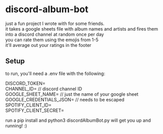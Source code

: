# discord-album-bot
just a fun project I wrote with for some friends.<br />
it takes a google sheets file with album names and artists and fires them into a discord channel at random once per day<br />
you can rate them using the emojis from 1-5<br />
it'll average out your ratings in the footer<br />

## Setup

to run, you'll need a .env file with the following:

DISCORD_TOKEN=<br />
CHANNEL_ID= // discord channel ID<br />
GOOGLE_SHEET_NAME= // just the name of your google sheet<br />
GOOGLE_CREDENTIALS_JSON= // needs to be escaped<br />
SPOTIFY_CLIENT_ID=<br />
SPOTIFY_CLIENT_SECRET=<br />

run a pip install and python3 discordAlbumBot.py will get you up and running! :)
